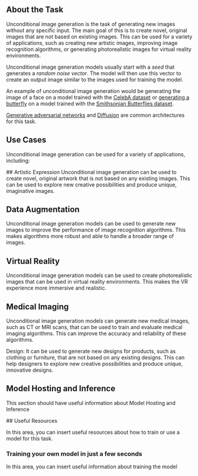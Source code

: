 ## About the Task

Unconditional image generation is the task of generating new images without any specific input. The main goal of this is to create novel, original images that are not based on existing images.
This can be used for a variety of applications, such as creating new artistic images, improving image recognition algorithms, or generating photorealistic images for virtual reality environments.

Unconditional image generation models usually start with a *seed* that generates a *random noise vector*. The model will then use this vector to create an output image similar to the images used for training the model.

An example of unconditional image generation would be generating the image of a face on a model trained with the [CelebA dataset](https://huggingface.co/datasets/huggan/CelebA-HQ) or [generating a butterfly](https://huggingface.co/spaces/huggan/butterfly-gan) on a model trained with the [Smithsonian Butterflies dataset](https://huggingface.co/datasets/ceyda/smithsonian_butterflies).

[Generative adversarial networks](https://en.wikipedia.org/wiki/Generative_adversarial_network) and [Diffusion](https://huggingface.co/docs/diffusers/index) are common architectures for this task.

## Use Cases

Unconditional image generation can be used for a variety of applications, including:

## Artistic Expression
Unconditional image generation can be used to create novel, original artwork that is not based on any existing images. This can be used to explore new creative possibilities and produce unique, imaginative images.

## Data Augmentation 
Unconditional image generation models can be used to generate new images to improve the performance of image recognition algorithms. This makes algorithms more robust and able to handle a broader range of images.

## Virtual Reality 
Unconditional image generation models can be used to create photorealistic images that can be used in virtual reality environments. This makes the VR experience more immersive and realistic.

## Medical Imaging 
Unconditional image generation models can generate new medical images, such as CT or MRI scans, that can be used to train and evaluate medical imaging algorithms. This can improve the accuracy and reliability of these algorithms.

Design: It can be used to generate new designs for products, such as clothing or furniture, that are not based on any existing designs. This can help designers to explore new creative possibilities and produce unique, innovative designs.

## Model Hosting and Inference

This section should have useful information about Model Hosting and Inference

## Useful Resources

In this area, you can insert useful resources about how to train or use a model for this task.

### Training your own model in just a few seconds

In this area, you can insert useful information about training the model
